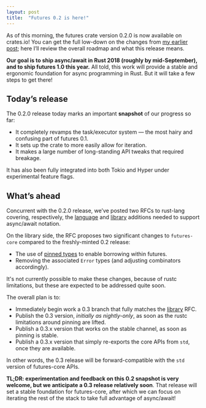 ```yaml
---
layout: post
title:  "Futures 0.2 is here!"
---
```


As of this morning, the futures crate version 0.2.0 is now available on
crates.io! You can get the full low-down on the changes
from [my earlier post](http://aturon.github.io/tech/2018/02/27/futures-0-2-RC/); here
I’ll review the overall roadmap and what this release means.

**Our goal is to ship async/await in Rust 2018 (roughly by mid-September), and
to ship futures 1.0 this year.** All told, this work will provide a stable and
ergonomic foundation for async programming in Rust. But it will take a few steps
to get there!

## Today’s release

The 0.2.0 release today marks an important **snapshot** of our progress so far:

- It completely revamps the task/executor system — the most hairy and confusing part of futures 0.1.
- It sets up the crate to more easily allow for iteration.
- It makes a large number of long-standing API tweaks that required breakage.

It has also been fully integrated into both Tokio and Hyper under experimental feature flags.

## What’s ahead

Concurrent with the 0.2.0 release, we’ve posted two RFCs to rust-lang covering,
respectively, the [language] and [library] additions needed to support
async/await notation.

[language]: https://github.com/rust-lang/rfcs/pull/2394
[library]: https://github.com/rust-lang/rfcs/pull/2395

On the library side, the RFC proposes two significant changes to `futures-core`
compared to the freshly-minted 0.2 release:

- The use of [pinned types](https://github.com/rust-lang/rfcs/pull/2349) to enable borrowing within futures.
- Removing the associated `Error` types (and adjusting combinators accordingly).

It's not currently possible to make these changes, because of rustc limitations,
but these are expected to be addressed quite soon.

The overall plan is to:

- Immediately begin work a 0.3 branch that fully matches the [library] RFC.
- Publish the 0.3 version, *initially as nightly-only*, as soon as the rustc limitations around pinning are lifted.
- Publish a 0.3.x version that works on the stable channel, as soon as pinning is stable.
- Publish a 0.3.x version that simply re-exports the core APIs from `std`, once they are available.

In other words, the 0.3 release will be forward-compatible with the `std` version of futures-core APIs.

**TL;DR: experimentation and feedback on this 0.2 snapshot is very welcome,
but we anticipate a 0.3 release relatively soon**. That release will set a
stable foundation for futures-core, after which we can focus on iterating the
rest of the stack to take full advantage of async/await!
